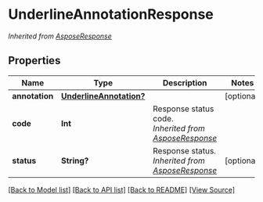 # UnderlineAnnotationResponse


*Inherited from [AsposeResponse](AsposeResponse.md)*
## Properties
Name | Type | Description | Notes
------------ | ------------- | ------------- | -------------
**annotation** | [**UnderlineAnnotation?**](UnderlineAnnotation.md) |  | [optional]
**code** | **Int** | Response status code.<br />*Inherited from [AsposeResponse](AsposeResponse.md)* | 
**status** | **String?** | Response status.<br />*Inherited from [AsposeResponse](AsposeResponse.md)* | [optional]

[[Back to Model list]](../README.md#documentation-for-models) [[Back to API list]](../README.md#documentation-for-api-endpoints) [[Back to README]](../README.md) [[View Source]](../AsposePdfCloud/Models/UnderlineAnnotationResponse.swift)

